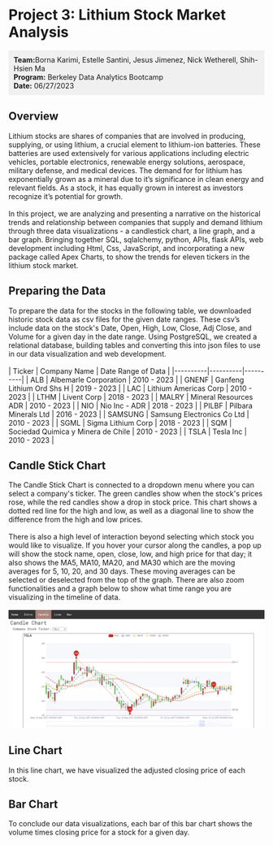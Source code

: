 # **Project 3: Lithium Stock Market Analysis**

<div style="background-color: #f0f0f0; padding: 10px;">
<strong>Team:</strong>Borna Karimi, Estelle Santini, Jesus Jimenez, Nick Wetherell, Shih-Hsien Ma
<br/>
<strong>Program:</strong> Berkeley Data Analytics Bootcamp
<br/>
<strong>Date:</strong> 06/27/2023
</div>

## **Overview**
Lithium stocks are shares of companies that are involved in producing, supplying, or using lithium, a crucial element to lithium-ion batteries. These batteries are used extensively for various applications including electric vehicles, portable electronics, renewable energy solutions, aerospace, military defense, and medical devices. The demand for for lithium has exponentially grown as a mineral due to it’s significance in clean energy and relevant fields. As a stock, it has equally grown in interest as investors recognize it’s potential for growth.
<br/><br/>
In this project, we are analyzing and presenting a narrative on the historical trends and relationship between companies that supply and demand lithium through three data visualizations - a candlestick chart, a line graph, and a bar graph. Bringing together SQL, sqlalchemy, python, APIs, flask APIs, web development including Html, Css, JavaScript, and incorporating a new package called Apex Charts, to show the trends for eleven tickers in the lithium stock market.

## **Preparing the Data**
To prepare the data for the stocks in the following table, we downloaded historic stock data as csv files for the given date ranges. These csv’s include data on the stock's Date, Open, High, Low, Close, Adj Close, and Volume for a given day in the date range. Using PostgreSQL, we created a relational database, building tables and converting this into json files to use in our data visualization and web development.
<br/><br/>
| Ticker | Company Name | Date Range of Data |
|----------|----------|----------|
| ALB | Albemarle Corporation | 2010 - 2023 |
| GNENF | Ganfeng Lithium Ord Shs H | 2019 - 2023 |
| LAC |  Lithium Americas Corp | 2010 - 2023 |
| LTHM | Livent Corp | 2018 - 2023 |
| MALRY | Mineral Resources ADR | 2010 - 2023 |
| NIO | Nio Inc - ADR | 2018 - 2023 |
| PILBF | Pilbara Minerals Ltd | 2016 - 2023 |
| SAMSUNG | Samsung Electronics Co Ltd | 2010 - 2023 |
| SGML | Sigma Lithium Corp | 2018 - 2023 |
| SQM | Sociedad Quimica y Minera de Chile | 2010 - 2023 |
| TSLA | Tesla Inc | 2010 - 2023 |

## **Candle Stick Chart**
The Candle Stick Chart is connected to a dropdown menu where you can select a company's ticker. The green candles show when the stock's prices rose, while the red candles show a drop in stock price. This chart shows a dotted red line for the high and low, as well as a diagonal line to show the difference from the high and low prices. 
<br/><br/>
There is also a high level of interaction beyond selecting which stock you would like to visualize. If you hover your cursor along the candles, a pop up will show the stock name, open, close, low, and high price for that day; it also shows the MA5, MA10, MA20, and MA30 which are the moving averages for 5, 10, 20, and 30 days. These moving averages can be selected or deselected from the top of the graph. There are also zoom functionalities and a graph below to show what time range you are visualizing in the timeline of data.
<br/><br/>
![Candle Chart](static/images/candle.png)

## **Line Chart**
In this line chart, we have visualized the adjusted closing price of each stock.
## **Bar Chart**
To conclude our data visualizations,  each bar of this bar chart shows the volume times closing price for a stock for a given day.